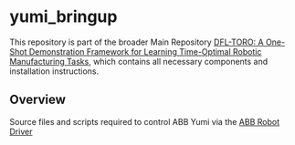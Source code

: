 # yumi_bringup

This repository is part of the broader Main Repository [DFL-TORO: A One-Shot Demonstration Framework for Learning Time-Optimal Robotic Manufacturing Tasks](https://github.com/snt-arg/dfl-toro), which contains all necessary components and installation instructions.

## Overview
Source files and scripts required to control ABB Yumi via the [ABB Robot Driver](https://github.com/ros-industrial/abb_robot_driver)